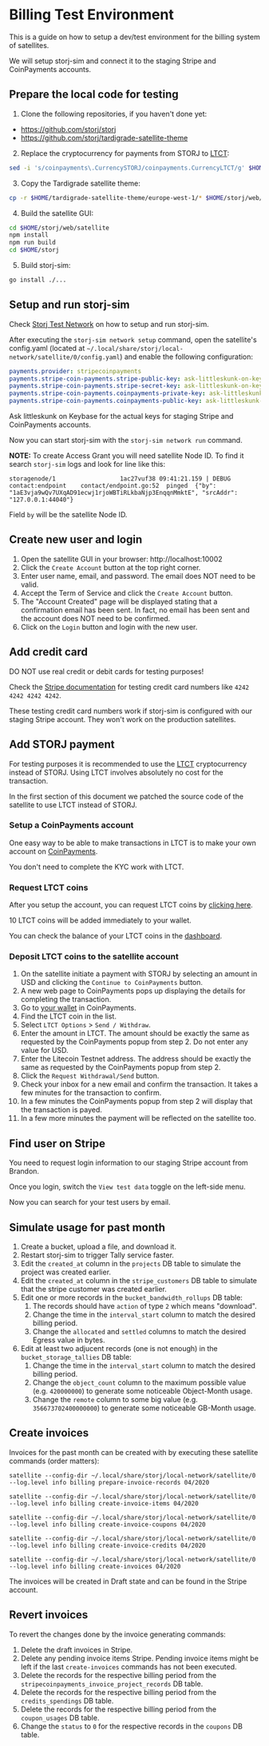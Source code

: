 # Billing Test Environment

This is a guide on how to setup a dev/test environment for the billing system of satellites.

We will setup storj-sim and connect it to the staging Stripe and CoinPayments accounts.

## Prepare the local code for testing

1. Clone the following repositories, if you haven't done yet:
  - https://github.com/storj/storj
  - https://github.com/storj/tardigrade-satellite-theme
2. Replace the cryptocurrency for payments from STORJ to [LTCT](https://www.coinpayments.net/help-testnet):
```sh
sed -i 's/coinpayments\.CurrencySTORJ/coinpayments.CurrencyLTCT/g' $HOME/storj/satellite/payments/stripecoinpayments/tokens.go
```
3. Copy the Tardigrade satellite theme:
```sh
cp -r $HOME/tardigrade-satellite-theme/europe-west-1/* $HOME/storj/web/satellite/
```
4. Build the satellite GUI:
```sh
cd $HOME/storj/web/satellite
npm install
npm run build
cd $HOME/storj
```
5. Build storj-sim:
```sh
go install ./...
```

## Setup and run storj-sim

Check [Storj Test Network](https://github.com/storj/docs/blob/main/Test-network.md) on how to setup and run storj-sim.

After executing the `storj-sim network setup` command, open the satellite's config.yaml (located at `~/.local/share/storj/local-network/satellite/0/config.yaml`) and enable the following configuration:
```yaml
payments.provider: stripecoinpayments
payments.stripe-coin-payments.stripe-public-key: ask-littleskunk-on-keybase
payments.stripe-coin-payments.stripe-secret-key: ask-littleskunk-on-keybase
payments.stripe-coin-payments.coinpayments-private-key: ask-littleskunk-on-keybase
payments.stripe-coin-payments.coinpayments-public-key: ask-littleskunk-on-keybase
```
Ask littleskunk on Keybase for the actual keys for staging Stripe and CoinPayments accounts.

Now you can start storj-sim with the `storj-sim network run` command.

**NOTE:** To create Access Grant you will need satellite Node ID. To find it search `storj-sim` logs and look for line like this: 
```
storagenode/1                  1ac27vuf38 09:41:21.159 | DEBUG	contact:endpoint	contact/endpoint.go:52	pinged	{"by": "1aE3vja9wQv7UXqAD91ecwj1rjoWBTiRLkbaNjp3EnqqnMmktE", "srcAddr": "127.0.0.1:44040"}
```
Field `by` will be the satellite Node ID.

## Create new user and login

1. Open the satellite GUI in your browser: http://localhost:10002
1. Click the `Create Account` button at the top right corner.
1. Enter user name, email, and password. The email does NOT need to be valid.
1. Accept the Term of Service and click the `Create Account` button.
1. The "Account Created" page will be displayed stating that a confirmation email has been sent. In fact, no email has been sent and the account does NOT need to be confirmed.
1. Click on the `Login` button and login with the new user.

## Add credit card

DO NOT use real credit or debit cards for testing purposes!

Check the [Stripe documentation](https://stripe.com/docs/testing) for testing credit card numbers like `4242 4242 4242 4242`.

These testing credit card numbers work if storj-sim is configured with our staging Stripe account. They won't work on the production satellites.

## Add STORJ payment

For testing purposes it is recommended to use the [LTCT](https://www.coinpayments.net/help-testnet) cryptocurrency instead of STORJ. Using LTCT involves absolutely no cost for the transaction.

In the first section of this document we patched the source code of the satellite to use LTCT instead of STORJ.

### Setup a CoinPayments account

One easy way to be able to make transactions in LTCT is to make your own account on [CoinPayments](https://www.coinpayments.net).

You don't need to complete the KYC work with LTCT.

### Request LTCT coins

After you setup the account, you can request LTCT coins by [clicking here](https://www.coinpayments.net/login?return=acct_req_ltct).

10 LTCT coins will be added immediately to your wallet.

You can check the balance of your LTCT coins in the [dashboard](https://www.coinpayments.net/acct-home).

### Deposit LTCT coins to the satellite account

1. On the satellite initiate a payment with STORJ by selecting an amount in USD and clicking the `Continue to CoinPayments` button.
1. A new web page to CoinPayments pops up displaying the details for completing the transaction.
1. Go to [your wallet](https://www.coinpayments.net/acct-balances) in CoinPayments.
1. Find the LTCT coin in the list.
1. Select `LTCT Options` > `Send / Withdraw`.
1. Enter the amount in LTCT. The amount should be exactly the same as requested by the CoinPayments popup from step 2. Do not enter any value for USD.
1. Enter the Litecoin Testnet address. The address should be exactly the same as requested by the CoinPayments popup from step 2.
1. Click the `Request Withdrawal/Send` button.
1. Check your inbox for a new email and confirm the transaction. It takes a few minutes for the transaction to confirm.
1. In a few minutes the CoinPayments popup from step 2 will display that the transaction is payed.
1. In a few more minutes the payment will be reflected on the satellite too.

## Find user on Stripe

You need to request login information to our staging Stripe account from Brandon.

Once you login, switch the `View test data` toggle on the left-side menu.

Now you can search for your test users by email.

## Simulate usage for past month

1. Create a bucket, upload a file, and download it.
1. Restart storj-sim to trigger Tally service faster.
1. Edit the `created_at` column in the `projects` DB table to simulate the project was created earlier.
1. Edit the `created_at` column in the `stripe_customers` DB table to simulate that the stripe customer was created earlier.
1. Edit one or more records in the `bucket_bandwidth_rollups` DB table:
   1. The records should have `action` of type `2` which means "download".
   1. Change the time in the `interval_start` column to match the desired billing period.
   1. Change the `allocated` and `settled` columns to match the desired Egress value in bytes.
1. Edit at least two adjucent records (one is not enough) in the `bucket_storage_tallies` DB table:
   1. Change the time in the `interval_start` column to match the desired billing period.
   1. Change the `object_count` column to the maximum possible value (e.g. `420000000`) to generate some noticeable Object-Month usage.
   1. Change the `remote` column to some big value (e.g. `356673702400000000`) to generate some noticeable GB-Month usage.

## Create invoices

Invoices for the past month can be created with by executing these satellite commands (order matters):

```
satellite --config-dir ~/.local/share/storj/local-network/satellite/0 --log.level info billing prepare-invoice-records 04/2020

satellite --config-dir ~/.local/share/storj/local-network/satellite/0 --log.level info billing create-invoice-items 04/2020

satellite --config-dir ~/.local/share/storj/local-network/satellite/0 --log.level info billing create-invoice-coupons 04/2020

satellite --config-dir ~/.local/share/storj/local-network/satellite/0 --log.level info billing create-invoice-credits 04/2020

satellite --config-dir ~/.local/share/storj/local-network/satellite/0 --log.level info billing create-invoices 04/2020
```
The invoices will be created in Draft state and can be found in the Stripe account.

## Revert invoices

To revert the changes done by the invoice generating commands:

1. Delete the draft invoices in Stripe.
1. Delete any pending invoice items Stripe. Pending invoice items might be left if the last `create-invoices` commands has not been executed.
1. Delete the records for the respective billing period from the `stripecoinpayments_invoice_project_records` DB table.
1. Delete the records for the respective billing period from the `credits_spendings` DB table.
1. Delete the records for the respective billing period from the `coupon_usages` DB table.
1. Change the `status` to `0` for the respective records in the `coupons` DB table.
